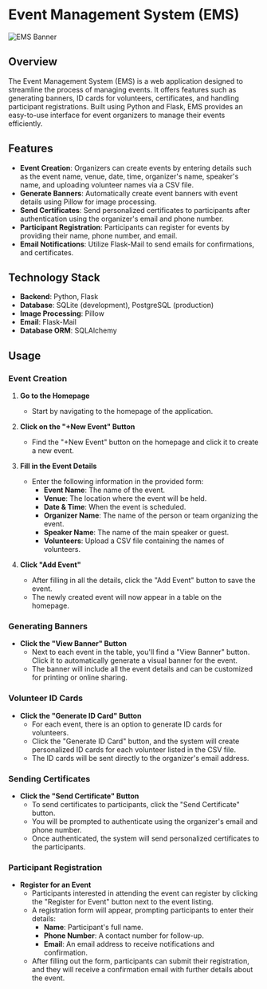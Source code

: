 # Event Management System (EMS)

![EMS Banner](./docs/banner.png)

## Overview

The Event Management System (EMS) is a web application designed to streamline the process of managing events. It offers features such as generating banners, ID cards for volunteers, certificates, and handling participant registrations. Built using Python and Flask, EMS provides an easy-to-use interface for event organizers to manage their events efficiently.

## Features

- **Event Creation**: Organizers can create events by entering details such as the event name, venue, date, time, organizer's name, speaker's name, and uploading volunteer names via a CSV file.
- **Generate Banners**: Automatically create event banners with event details using Pillow for image processing.
- **Send Certificates**: Send personalized certificates to participants after authentication using the organizer's email and phone number.
- **Participant Registration**: Participants can register for events by providing their name, phone number, and email.
- **Email Notifications**: Utilize Flask-Mail to send emails for confirmations, and certificates.

## Technology Stack

- **Backend**: Python, Flask
- **Database**: SQLite (development), PostgreSQL (production)
- **Image Processing**: Pillow
- **Email**: Flask-Mail
- **Database ORM**: SQLAlchemy

## Usage

### Event Creation

1. **Go to the Homepage**
    - Start by navigating to the homepage of the application.

2. **Click on the "+New Event" Button**
    - Find the "+New Event" button on the homepage and click it to create a new event.

3. **Fill in the Event Details**
    - Enter the following information in the provided form:
        - **Event Name**: The name of the event.
        - **Venue**: The location where the event will be held.
        - **Date & Time**: When the event is scheduled.
        - **Organizer Name**: The name of the person or team organizing the event.
        - **Speaker Name**: The name of the main speaker or guest.
        - **Volunteers**: Upload a CSV file containing the names of volunteers.

4. **Click "Add Event"**
    - After filling in all the details, click the "Add Event" button to save the event.
    - The newly created event will now appear in a table on the homepage.

### Generating Banners

- **Click the "View Banner" Button**
    - Next to each event in the table, you'll find a "View Banner" button. Click it to automatically generate a visual banner for the event.
    - The banner will include all the event details and can be customized for printing or online sharing.

### Volunteer ID Cards

- **Click the "Generate ID Card" Button**
    - For each event, there is an option to generate ID cards for volunteers.
    - Click the "Generate ID Card" button, and the system will create personalized ID cards for each volunteer listed in the CSV file.
    - The ID cards will be sent directly to the organizer's email address.

### Sending Certificates

- **Click the "Send Certificate" Button**
    - To send certificates to participants, click the "Send Certificate" button.
    - You will be prompted to authenticate using the organizer's email and phone number.
    - Once authenticated, the system will send personalized certificates to the participants.

### Participant Registration

- **Register for an Event**
    - Participants interested in attending the event can register by clicking the "Register for Event" button next to the event listing.
    - A registration form will appear, prompting participants to enter their details:
        - **Name**: Participant's full name.
        - **Phone Number**: A contact number for follow-up.
        - **Email**: An email address to receive notifications and confirmation.
    - After filling out the form, participants can submit their registration, and they will receive a confirmation email with further details about the event.
